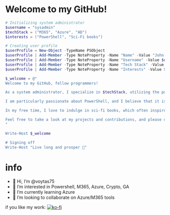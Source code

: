 # Welcome to my GitHub!

```powershell
# Initializing system administrator
$username = "sysadmin"
$techStack = ("M365", "Azure", "AD")
$interests = ("PowerShell", "Sci-Fi books")

# Creating user profile
$userProfile = New-Object -TypeName PSObject
$userProfile | Add-Member -Type NoteProperty -Name "Name" -Value "John Doe"
$userProfile | Add-Member -Type NoteProperty -Name "Username" -Value $username
$userProfile | Add-Member -Type NoteProperty -Name "Tech Stack" -Value $techStack
$userProfile | Add-Member -Type NoteProperty -Name "Interests" -Value $interests

$_welcome = @"
Welcome to my GitHub, fellow programmers!

As a system administrator, I specialize in $techStack, utilizing the power of $interests to make my work more efficient.

I am particularly passionate about PowerShell, and I believe that it is a crucial tool for managing modern IT systems.

In my free time, I love to indulge in sci-fi books, which often inspire me with new ideas and concepts that I can bring into my work.

Feel free to take a look at my projects and contributions, and please don't hesitate to reach out if you have any questions or suggestions for collaboration.
"

Write-Host $_welcome

# Signing off
Write-Host "Live long and prosper 🖖"
```

# info

- 👋 Hi, I’m @voytas75
- 👀 I’m interested in Powershell, M365, Azure, Crypto, GA
- 🌱 I’m currently learning Azure
- 💞️ I’m looking to collaborate on Azure/M365 tools

if you like my work:
[![ko-fi](https://ko-fi.com/img/githubbutton_sm.svg)](https://ko-fi.com/A0A6KYBUS)
<!---
voytas75/voytas75 is a ✨ special ✨ repository because its `README.md` (this file) appears on your GitHub profile.
You can click the Preview link to take a look at your changes.
--->
